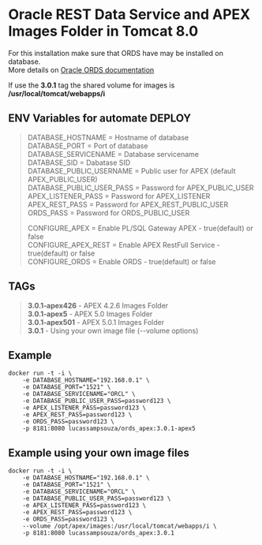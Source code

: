 # Oracle REST Data Service and APEX Images Folder in Tomcat 8.0 #

For this installation make sure that ORDS have may be installed on database.  
More details on [Oracle ORDS documentation](https://docs.oracle.com/cd/E56351_01/doc.30/e56293/install.htm#CHDDIFEC "Oracle ORDS Documentation")
  
If use the **3.0.1** tag the shared volume for images is **/usr/local/tomcat/webapps/i**
  
## ENV Variables for automate DEPLOY ##
> DATABASE_HOSTNAME = Hostname of database  
> DATABASE_PORT = Port of database  
> DATABASE_SERVICENAME = Database servicename  
> DATABASE_SID = Dabatase SID  
> DATABASE_PUBLIC_USERNAME = Public user for APEX (default APEX_PUBLIC_USER)  
> DATABASE_PUBLIC_USER_PASS = Password for APEX_PUBLIC_USER  
> APEX_LISTENER_PASS = Password for APEX_LISTENER  
> APEX_REST_PASS = Password for APEX_REST_PUBLIC_USER  
> ORDS_PASS = Password for ORDS_PUBLIC_USER  
>   
> CONFIGURE_APEX = Enable PL/SQL Gateway APEX - true(default) or false  
> CONFIGURE_APEX_REST = Enable APEX RestFull Service - true(default) or false  
> CONFIGURE_ORDS = Enable ORDS - true(default) or false  
  
## TAGs ##
> **3.0.1-apex426** - APEX 4.2.6 Images Folder  
> **3.0.1-apex5**   - APEX 5.0 Images Folder  
> **3.0.1-apex501** - APEX 5.0.1 Images Folder  
> **3.0.1**         - Using your own image file (--volume options)
  
  
## Example ##
	docker run -t -i \  
		-e DATABASE_HOSTNAME="192.168.0.1" \  
		-e DATABASE_PORT="1521" \  
		-e DATABASE_SERVICENAME="ORCL" \  
		-e DATABASE_PUBLIC_USER_PASS=password123 \  
		-e APEX_LISTENER_PASS=password123 \  
		-e APEX_REST_PASS=password123 \  
		-e ORDS_PASS=password123 \  
		-p 8181:8080 lucassampsouza/ords_apex:3.0.1-apex5  
  
## Example using your own image files ##
	docker run -t -i \  
		-e DATABASE_HOSTNAME="192.168.0.1" \  
		-e DATABASE_PORT="1521" \  
		-e DATABASE_SERVICENAME="ORCL" \  
		-e DATABASE_PUBLIC_USER_PASS=password123 \  
		-e APEX_LISTENER_PASS=password123 \  
		-e APEX_REST_PASS=password123 \  
		-e ORDS_PASS=password123 \  
		--volume /opt/apex/images:/usr/local/tomcat/webapps/i \  
		-p 8181:8080 lucassampsouza/ords_apex:3.0.1